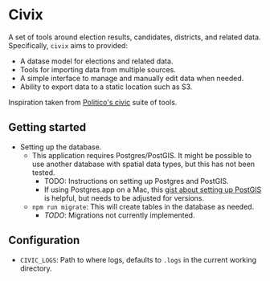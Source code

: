 # Civix

A set of tools around election results, candidates, districts, and related data. Specifically, `civix` aims to provided:

- A datase model for elections and related data.
- Tools for importing data from multiple sources.
- A simple interface to manage and manually edit data when needed.
- Ability to export data to a static location such as S3.

Inspiration taken from [Politico's civic](https://github.com/The-Politico/politico-civic) suite of tools.

## Getting started

- Setting up the database.
  - This application requires Postgres/PostGIS. It might be possible to use another database with spatial data types, but this has not been tested.
    - TODO: Instructions on setting up Postgres and PostGIS.
    - If using Postgres.app on a Mac, this [gist about setting up PostGIS](https://gist.github.com/joshuapowell/e209a4dac5c8187ea8ce) is helpful, but needs to be adjusted for versions.
  - `npm run migrate`: This will create tables in the database as needed.
    - _TODO_: Migrations not currently implemented.

## Configuration

- `CIVIC_LOGS`: Path to where logs, defaults to `.logs` in the current working directory.
